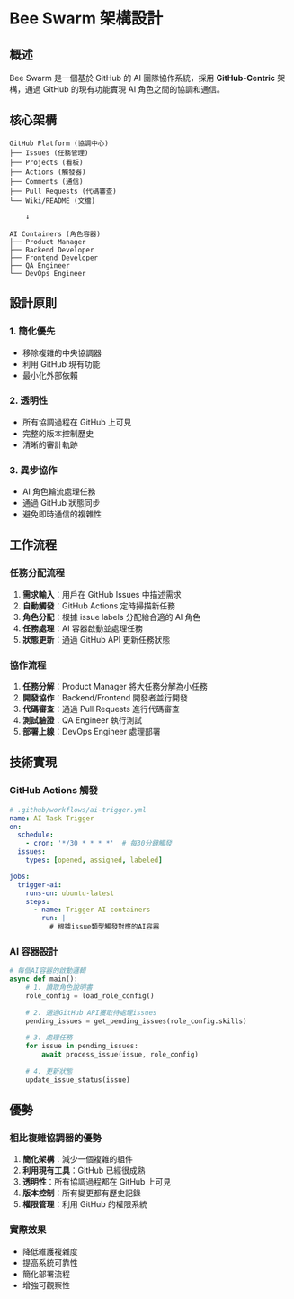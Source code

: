 # Bee Swarm 架構設計

## 概述

Bee Swarm 是一個基於 GitHub 的 AI 團隊協作系統，採用 **GitHub-Centric** 架構，通過 GitHub 的現有功能實現 AI 角色之間的協調和通信。

## 核心架構

```
GitHub Platform (協調中心)
├── Issues (任務管理)
├── Projects (看板)
├── Actions (觸發器)
├── Comments (通信)
├── Pull Requests (代碼審查)
└── Wiki/README (文檔)

    ↓

AI Containers (角色容器)
├── Product Manager
├── Backend Developer
├── Frontend Developer
├── QA Engineer
└── DevOps Engineer
```

## 設計原則

### 1. 簡化優先
- 移除複雜的中央協調器
- 利用 GitHub 現有功能
- 最小化外部依賴

### 2. 透明性
- 所有協調過程在 GitHub 上可見
- 完整的版本控制歷史
- 清晰的審計軌跡

### 3. 異步協作
- AI 角色輪流處理任務
- 通過 GitHub 狀態同步
- 避免即時通信的複雜性

## 工作流程

### 任務分配流程
1. **需求輸入**：用戶在 GitHub Issues 中描述需求
2. **自動觸發**：GitHub Actions 定時掃描新任務
3. **角色分配**：根據 issue labels 分配給合適的 AI 角色
4. **任務處理**：AI 容器啟動並處理任務
5. **狀態更新**：通過 GitHub API 更新任務狀態

### 協作流程
1. **任務分解**：Product Manager 將大任務分解為小任務
2. **開發協作**：Backend/Frontend 開發者並行開發
3. **代碼審查**：通過 Pull Requests 進行代碼審查
4. **測試驗證**：QA Engineer 執行測試
5. **部署上線**：DevOps Engineer 處理部署

## 技術實現

### GitHub Actions 觸發
```yaml
# .github/workflows/ai-trigger.yml
name: AI Task Trigger
on:
  schedule:
    - cron: '*/30 * * * *'  # 每30分鐘觸發
  issues:
    types: [opened, assigned, labeled]

jobs:
  trigger-ai:
    runs-on: ubuntu-latest
    steps:
      - name: Trigger AI containers
        run: |
          # 根據issue類型觸發對應的AI容器
```

### AI 容器設計
```python
# 每個AI容器的啟動邏輯
async def main():
    # 1. 讀取角色說明書
    role_config = load_role_config()
    
    # 2. 通過GitHub API獲取待處理issues
    pending_issues = get_pending_issues(role_config.skills)
    
    # 3. 處理任務
    for issue in pending_issues:
        await process_issue(issue, role_config)
        
    # 4. 更新狀態
    update_issue_status(issue)
```

## 優勢

### 相比複雜協調器的優勢
1. **簡化架構**：減少一個複雜的組件
2. **利用現有工具**：GitHub 已經很成熟
3. **透明性**：所有協調過程都在 GitHub 上可見
4. **版本控制**：所有變更都有歷史記錄
5. **權限管理**：利用 GitHub 的權限系統

### 實際效果
- 降低維護複雜度
- 提高系統可靠性
- 簡化部署流程
- 增強可觀察性 